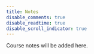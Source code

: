 ```yaml
---
title: Notes
disable_comments: true
disable_readtime: true
disable_scroll_indicator: true
---
```


Course notes will be added here.
